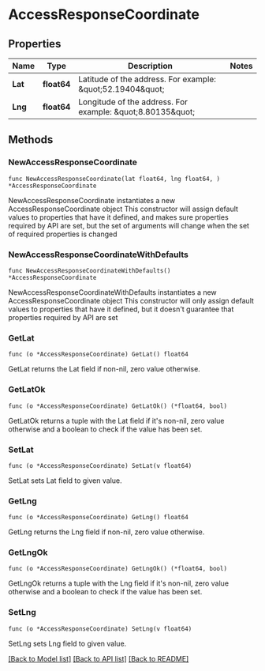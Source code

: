 # AccessResponseCoordinate

## Properties

Name | Type | Description | Notes
------------ | ------------- | ------------- | -------------
**Lat** | **float64** | Latitude of the address. For example: \&quot;52.19404\&quot; | 
**Lng** | **float64** | Longitude of the address. For example: \&quot;8.80135\&quot; | 

## Methods

### NewAccessResponseCoordinate

`func NewAccessResponseCoordinate(lat float64, lng float64, ) *AccessResponseCoordinate`

NewAccessResponseCoordinate instantiates a new AccessResponseCoordinate object
This constructor will assign default values to properties that have it defined,
and makes sure properties required by API are set, but the set of arguments
will change when the set of required properties is changed

### NewAccessResponseCoordinateWithDefaults

`func NewAccessResponseCoordinateWithDefaults() *AccessResponseCoordinate`

NewAccessResponseCoordinateWithDefaults instantiates a new AccessResponseCoordinate object
This constructor will only assign default values to properties that have it defined,
but it doesn't guarantee that properties required by API are set

### GetLat

`func (o *AccessResponseCoordinate) GetLat() float64`

GetLat returns the Lat field if non-nil, zero value otherwise.

### GetLatOk

`func (o *AccessResponseCoordinate) GetLatOk() (*float64, bool)`

GetLatOk returns a tuple with the Lat field if it's non-nil, zero value otherwise
and a boolean to check if the value has been set.

### SetLat

`func (o *AccessResponseCoordinate) SetLat(v float64)`

SetLat sets Lat field to given value.


### GetLng

`func (o *AccessResponseCoordinate) GetLng() float64`

GetLng returns the Lng field if non-nil, zero value otherwise.

### GetLngOk

`func (o *AccessResponseCoordinate) GetLngOk() (*float64, bool)`

GetLngOk returns a tuple with the Lng field if it's non-nil, zero value otherwise
and a boolean to check if the value has been set.

### SetLng

`func (o *AccessResponseCoordinate) SetLng(v float64)`

SetLng sets Lng field to given value.



[[Back to Model list]](../README.md#documentation-for-models) [[Back to API list]](../README.md#documentation-for-api-endpoints) [[Back to README]](../README.md)


